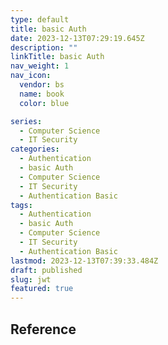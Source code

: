 ```yaml
---
type: default
title: basic Auth
date: 2023-12-13T07:29:19.645Z
description: ""
linkTitle: basic Auth
nav_weight: 1
nav_icon:
  vendor: bs
  name: book
  color: blue

series:
  - Computer Science
  - IT Security
categories:
  - Authentication
  - basic Auth
  - Computer Science
  - IT Security
  - Authentication Basic
tags:
  - Authentication
  - basic Auth
  - Computer Science
  - IT Security
  - Authentication Basic
lastmod: 2023-12-13T07:39:33.484Z
draft: published
slug: jwt
featured: true
---
```


## Reference
